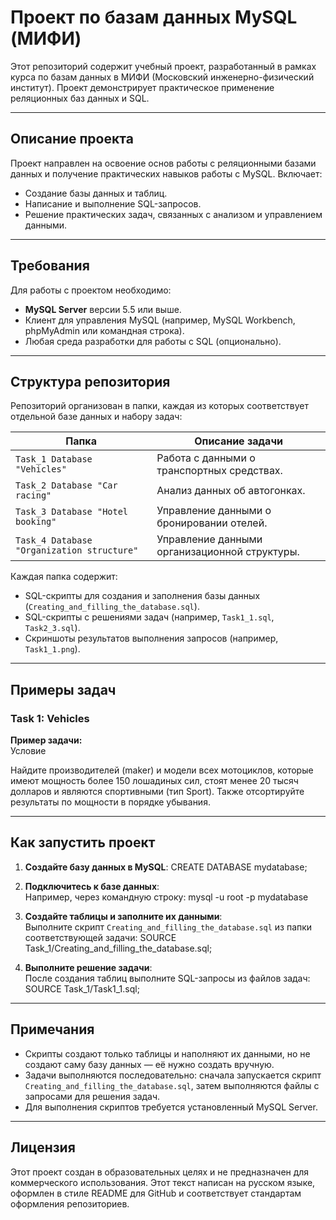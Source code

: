 # Проект по базам данных MySQL (МИФИ)

Этот репозиторий содержит учебный проект, разработанный в рамках курса по базам данных в МИФИ (Московский инженерно-физический институт). Проект демонстрирует практическое применение реляционных баз данных и SQL.

---

## Описание проекта

Проект направлен на освоение основ работы с реляционными базами данных и получение практических навыков работы с MySQL. Включает:
- Создание базы данных и таблиц.
- Написание и выполнение SQL-запросов.
- Решение практических задач, связанных с анализом и управлением данными.

---

## Требования

Для работы с проектом необходимо:
- **MySQL Server** версии 5.5 или выше.
- Клиент для управления MySQL (например, MySQL Workbench, phpMyAdmin или командная строка).
- Любая среда разработки для работы с SQL (опционально).

---

## Структура репозитория

Репозиторий организован в папки, каждая из которых соответствует отдельной базе данных и набору задач:

| Папка                                   | Описание задачи                                               |
|-----------------------------------------|--------------------------------------------------------------|
| `Task_1 Database "Vehicles"`            | Работа с данными о транспортных средствах.                   |
| `Task_2 Database "Car racing"`          | Анализ данных об автогонках.                                 |
| `Task_3 Database "Hotel booking"`       | Управление данными о бронировании отелей.                    |
| `Task_4 Database "Organization structure"` | Управление данными организационной структуры.                |

Каждая папка содержит:
- SQL-скрипты для создания и заполнения базы данных (`Creating_and_filling_the_database.sql`).
- SQL-скрипты с решениями задач (например, `Task1_1.sql`, `Task2_3.sql`).
- Скриншоты результатов выполнения запросов (например, `Task1_1.png`).

---

## Примеры задач

### Task 1: Vehicles
**Пример задачи:**  
Условие

Найдите производителей (maker) и модели всех мотоциклов, которые имеют мощность более 150 лошадиных сил,
стоят менее 20 тысяч долларов и являются спортивными (тип Sport). 
Также отсортируйте результаты по мощности в порядке убывания.

---

## Как запустить проект

1. **Создайте базу данных в MySQL**:
CREATE DATABASE mydatabase;



2. **Подключитесь к базе данных**:  
Например, через командную строку:
mysql -u root -p mydatabase



3. **Создайте таблицы и заполните их данными**:  
Выполните скрипт `Creating_and_filling_the_database.sql` из папки соответствующей задачи:
SOURCE Task_1/Creating_and_filling_the_database.sql;


4. **Выполните решение задачи**:  
После создания таблиц выполните SQL-запросы из файлов задач:
SOURCE Task_1/Task1_1.sql;



---

## Примечания

- Скрипты создают только таблицы и наполняют их данными, но не создают саму базу данных — её нужно создать вручную.
- Задачи выполняются последовательно: сначала запускается скрипт `Creating_and_filling_the_database.sql`, затем выполняются файлы с запросами для решения задач.
- Для выполнения скриптов требуется установленный MySQL Server.

---

## Лицензия

Этот проект создан в образовательных целях и не предназначен для коммерческого использования.
Этот текст написан на русском языке, оформлен в стиле README для GitHub и соответствует стандартам оформления репозиториев.
